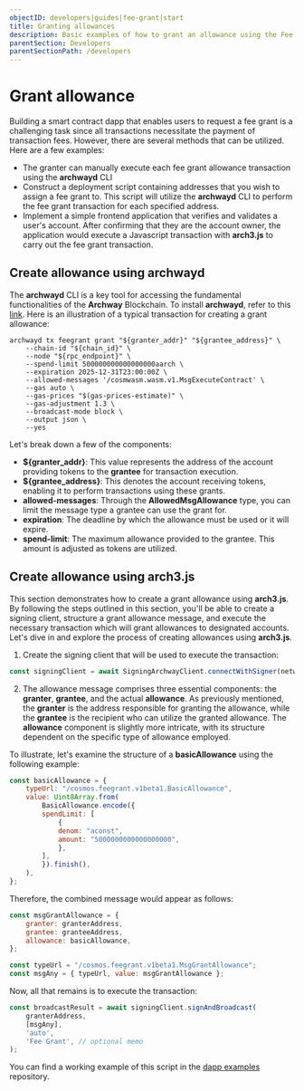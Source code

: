 ```yaml
---
objectID: developers|guides|fee-grant|start
title: Granting allowances
description: Basic examples of how to grant an allowance using the Fee Grant module
parentSection: Developers
parentSectionPath: /developers
---
```


# Grant allowance

Building a smart contract dapp that enables users to request a fee grant is a challenging task since all transactions necessitate the payment of transaction fees. However, there are several methods that can be utilized. Here are a few examples:

- The granter can manually execute each fee grant allowance transaction using the **archwayd** CLI
- Construct a deployment script containing addresses that you wish to assign a fee grant to. This script will utilize the **archwayd** CLI to perform the fee grant transaction for each specified address.
- Implement a simple frontend application that verifies and validates a user's account. After confirming that they are the account owner, the application would execute a Javascript transaction with **arch3.js** to carry out the fee grant transaction.

## Create allowance using archwayd

The **archwayd** CLI is a key tool for accessing the fundamental functionalities of the **Archway** Blockchain. To install **archwayd**, refer to this [link](/developers/developer-tools/daemon). Here is an illustration of a typical transaction for creating a grant allowance:

```console
archwayd tx feegrant grant "${granter_addr}" "${grantee_address}" \
    --chain-id "${chain_id}" \
    --node "${rpc_endpoint}" \
    --spend-limit 500000000000000000aarch \
    --expiration 2025-12-31T23:00:00Z \
    --allowed-messages '/cosmwasm.wasm.v1.MsgExecuteContract' \
    --gas auto \
    --gas-prices "$(gas-prices-estimate)" \
    --gas-adjustment 1.3 \
    --broadcast-mode block \
    --output json \
    --yes
```

Let's break down a few of the components:

- **${granter_addr}**: This value represents the address of the account providing tokens to the **grantee** for transaction execution.
- **${grantee_address}**: This denotes the account receiving tokens, enabling it to perform transactions using these grants.
- **allowed-messages**: Through the **AllowedMsgAllowance** type, you can limit the message type a grantee can use the grant for.
- **expiration**: The deadline by which the allowance must be used or it will expire.
- **spend-limit**: The maximum allowance provided to the grantee. This amount is adjusted as tokens are utilized.

## Create allowance using arch3.js

This section demonstrates how to create a grant allowance using **arch3.js**. By following the steps outlined in this section, you'll be able to create a signing client, structure a grant allowance message, and execute the necessary transaction which will grant allowances to designated accounts. Let's dive in and explore the process of creating allowances using **arch3.js**.

1. Create the signing client that will be used to execute the transaction:

```js
const signingClient = await SigningArchwayClient.connectWithSigner(network.endpoint, wallet);
```

2. The allowance message comprises three essential components: the **granter**, **grantee**, and the actual **allowance**. As previously mentioned, the **granter** is the address responsible for granting the allowance, while the **grantee** is the recipient who can utilize the granted allowance. The **allowance** component is slightly more intricate, with its structure dependent on the specific type of allowance employed.

To illustrate, let's examine the structure of a **basicAllowance** using the following example:

```js
const basicAllowance = {
    typeUrl: "/cosmos.feegrant.v1beta1.BasicAllowance",
    value: Uint8Array.from(
        BasicAllowance.encode({
        spendLimit: [
            {
            denom: "aconst",
            amount: "5000000000000000000",
            },
        ],
        }).finish(),
    ),
};
```

Therefore, the combined message would appear as follows:

```js
const msgGrantAllowance = {
    granter: granterAddress,
    grantee: granteeAddress,
    allowance: basicAllowance,
};

const typeUrl = "/cosmos.feegrant.v1beta1.MsgGrantAllowance";
const msgAny = { typeUrl, value: msgGrantAllowance };
```

Now, all that remains is to execute the transaction:

```js
const broadcastResult = await signingClient.signAndBroadcast(
    granterAddress,
    [msgAny],
    'auto',
    'Fee Grant', // optional memo
);
```

You can find a working example of this script in the <a href="https://github.com/archway-network/dapp-examples/tree/main/plain_javascript/fee-grant" target="_blank">dapp examples</a> repository.
